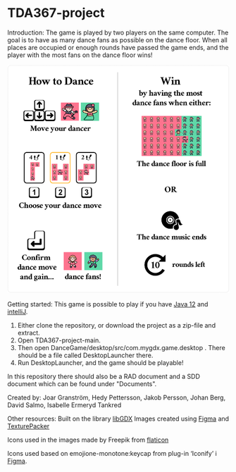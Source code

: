 # TDA367-project
Introduction:
The game is played by two players on the same computer. The goal is to have as many dance fans as  possible on the dance floor. When all places are occupied or enough rounds have passed the game ends, and the player with the most fans on the dance floor wins!

![danceFansRules](https://github.com/isabelleet/Dance-Fans/blob/main/images_readme/instructions_with_rounds_left.png?raw=true)



Getting started:
This game is possible to play if you have [Java 12](https://www.oracle.com/java/technologies/javase/jdk12-archive-downloads.html) and [intelliJ](https://www.jetbrains.com/idea/download/#section=windows). 

1. Either clone the repository, or download the project as a zip-file and extract.
2. Open TDA367-project-main.
3. Then open DanceGame/desktop/src/com.mygdx.game.desktop . There should be a file called DesktopLauncher there.
4. Run DesktopLauncher, and the game should be playable!

In this repository there should also be a RAD document and a SDD document which can be found under "Documents".


Created by:
Joar Granström, Hedy Pettersson, Jakob Persson, 
Johan Berg, David Salmo, Isabelle Ermeryd Tankred

Other resources:
Built on the library [libGDX](https://github.com/libgdx/libgdx)
Images created using [Figma](https://www.figma.com/)
and [TexturePacker](https://www.codeandweb.com/texturepacker)

Icons used in the images made by Freepik from [flaticon](www.flaticon.com)

Icons used based on emojione-monotone:keycap from plug-in ‘Iconify’ i [Figma](https://www.figma.com/).
